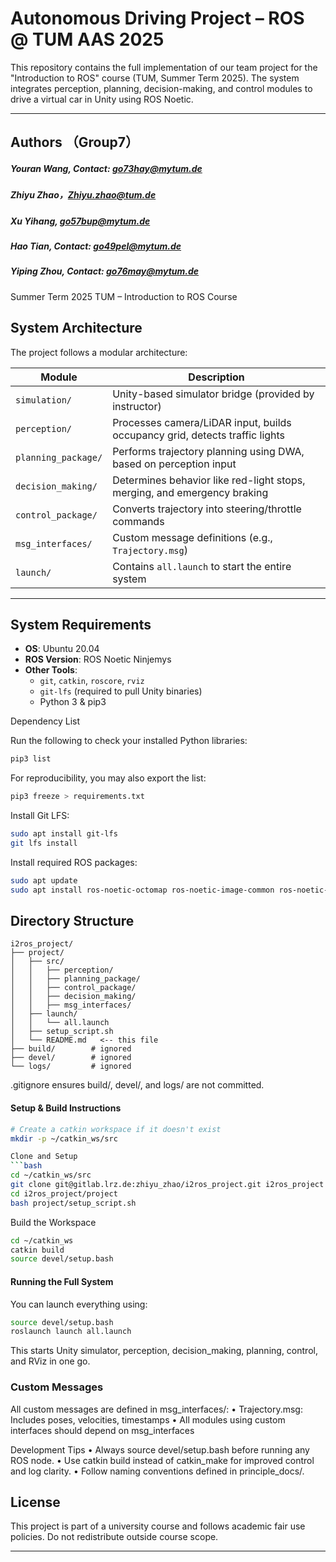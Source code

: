 # Autonomous Driving Project – ROS @ TUM AAS 2025

This repository contains the full implementation of our team project for the "Introduction to ROS" course (TUM, Summer Term 2025). The system integrates perception, planning, decision-making, and control modules to drive a virtual car in Unity using ROS Noetic.

---
## Authors （Group7）
##### Youran Wang, Contact: go73hay@mytum.de
##### Zhiyu Zhao，Zhiyu.zhao@tum.de
##### Xu Yihang, go57bup@mytum.de
##### Hao Tian, Contact: go49pel@mytum.de
##### Yiping Zhou, Contact: go76may@mytum.de


Summer Term 2025
TUM – Introduction to ROS Course



## System Architecture

The project follows a modular architecture:

| Module             | Description |
|--------------------|-------------|
| `simulation/`      | Unity-based simulator bridge (provided by instructor) |
| `perception/`      | Processes camera/LiDAR input, builds occupancy grid, detects traffic lights |
| `planning_package/`        | Performs trajectory planning using DWA, based on perception input |
| `decision_making/` | Determines behavior like red-light stops, merging, and emergency braking |
| `control_package/`         | Converts trajectory into steering/throttle commands |
| `msg_interfaces/`  | Custom message definitions (e.g., `Trajectory.msg`) |
| `launch/`          | Contains `all.launch` to start the entire system |

---

## System Requirements

- **OS**: Ubuntu 20.04
- **ROS Version**: ROS Noetic Ninjemys
- **Other Tools**:
  - `git`, `catkin`, `roscore`, `rviz`
  - `git-lfs` (required to pull Unity binaries)
  - Python 3 & pip3

Dependency List

Run the following to check your installed Python libraries:
```bash
pip3 list
```
For reproducibility, you may also export the list:
```bash
pip3 freeze > requirements.txt
```

Install Git LFS:

```bash
sudo apt install git-lfs
git lfs install
```
Install required ROS packages:
```bash
sudo apt update
sudo apt install ros-noetic-octomap ros-noetic-image-common ros-noetic-ackermann-msgs
```


## Directory Structure
```
i2ros_project/
├── project/
│   ├── src/
│   │   ├── perception/
│   │   ├── planning_package/
│   │   ├── control_package/
│   │   ├── decision_making/
│   │   ├── msg_interfaces/
│   ├── launch/
│   │   └── all.launch
│   ├── setup_script.sh
│   └── README.md   <-- this file
├── build/        # ignored
├── devel/        # ignored
└── logs/         # ignored
```
.gitignore ensures build/, devel/, and logs/ are not committed.


#### Setup & Build Instructions

```bash
# Create a catkin workspace if it doesn't exist
mkdir -p ~/catkin_ws/src

Clone and Setup
```bash
cd ~/catkin_ws/src
git clone git@gitlab.lrz.de:zhiyu_zhao/i2ros_project.git i2ros_project
cd i2ros_project/project
bash project/setup_script.sh
```
Build the Workspace
```bash
cd ~/catkin_ws
catkin build
source devel/setup.bash
```


#### Running the Full System

You can launch everything using:
```bash
source devel/setup.bash
roslaunch launch all.launch
```
This starts Unity simulator, perception, decision_making, planning, control, and RViz in one go.

### Custom Messages

All custom messages are defined in msg_interfaces/:
	•	Trajectory.msg: Includes poses, velocities, timestamps
	•	All modules using custom interfaces should depend on msg_interfaces




Development Tips
	•	Always source devel/setup.bash before running any ROS node.
	•	Use catkin build instead of catkin_make for improved control and log clarity.
	•	Follow naming conventions defined in principle_docs/.



## License

This project is part of a university course and follows academic fair use policies. Do not redistribute outside course scope.



---